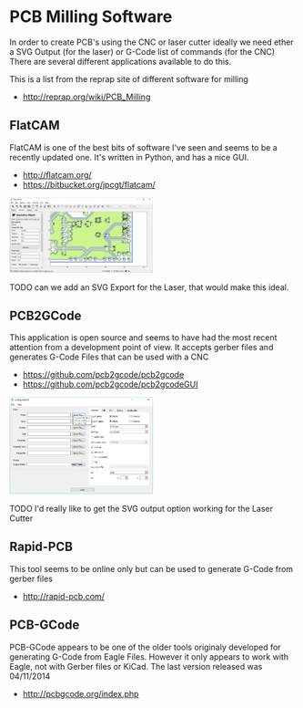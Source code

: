 # PCB Milling Software

In order to create PCB's using the CNC or laser cutter ideally we need ether a SVG Output (for the laser) or G-Code list of commands (for the CNC)
There are several different applications available to do this.

This is a list from the reprap site of different software for milling

  * <http://reprap.org/wiki/PCB_Milling>

## FlatCAM

FlatCAM is one of the best bits of software I've seen and seems to be a recently updated one.
It's written in Python, and has a nice GUI.

  * <http://flatcam.org/>
  * <https://bitbucket.org/jpcgt/flatcam/>

<a href="../images/PCBMilling/FlatCam-1.png"><img src="../images/PCBMilling/FlatCam-1.png" height="50%" width="50%" ></a> <br>

TODO can we add an SVG Export for the Laser, that would make this ideal.

## PCB2GCode

This application is open source and seems to have had the most recent attention from a development point of view.
It accepts gerber files and generates G-Code Files that can be used with a CNC

  * <https://github.com/pcb2gcode/pcb2gcode>
  * <https://github.com/pcb2gcode/pcb2gcodeGUI>

<a href="../images/PCBMilling/pcb2gcodegui-1.png"><img src="../images/PCBMilling/pcb2gcodegui-1.png" height="50%" width="50%" ></a> <br>

TODO I'd really like to get the SVG output option working for the Laser Cutter

## Rapid-PCB

This tool seems to be online only but can be used to generate G-Code from gerber files

  * <http://rapid-pcb.com/>

## PCB-GCode

PCB-GCode appears to be one of the older tools originaly developed for generating G-Code from Eagle Files.
However it only appears to work with Eagle, not with Gerber files or KiCad. The last version released was 04/11/2014

  * <http://pcbgcode.org/index.php>

